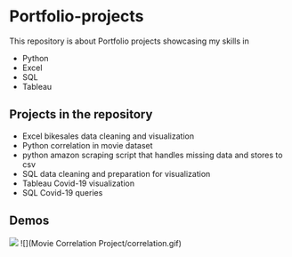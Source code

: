 # Portfolio-projects

This repository is about Portfolio projects showcasing my skills in 


- Python
- Excel
- SQL 
- Tableau

## Projects in the repository

- Excel bikesales data cleaning and visualization 
- Python correlation in movie dataset
- python amazon scraping script that handles missing data and stores to csv
- SQL data cleaning and preparation for visualization
- Tableau Covid-19 visualization
- SQL Covid-19 queries


## Demos
![](https://github.com/NoraYasha/Portfolio-projects/blob/main/Covid-19%20Tableau/covid.gif)
![](Movie Correlation Project/correlation.gif)
